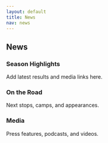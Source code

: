 ```yaml
---
layout: default
title: News
nav: news
---
```

<section id="news">
  <h2 class="section-title">News</h2>
  <div class="grid">
    <article class="card"><h3>Season Highlights</h3><p>Add latest results and media links here.</p></article>
    <article class="card"><h3>On the Road</h3><p>Next stops, camps, and appearances.</p></article>
    <article class="card"><h3>Media</h3><p>Press features, podcasts, and videos.</p></article>
  </div>
</section>
